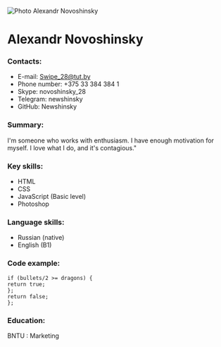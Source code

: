 ![Photo Alexandr Novoshinsky](https://sun9-2.userapi.com/impf/0rG7b9xgHVHkVMuTGGacvGGvbwrvm0NlzSxYOg/7QFiG2no8Zc.jpg?size=640x800&quality=96&proxy=1&sign=ef3ab34ed85cec1889d7f943c966cdc7&type=album)


# Alexandr Novoshinsky
### Contacts:
* E-mail: Swipe_28@tut.by
* Phone number: +375 33 384 384 1
* Skype: novoshinsky_28
* Telegram: newshinsky
* GitHub: Newshinsky
### Summary:
I'm someone who works with enthusiasm. I have enough motivation for myself. I love what I do, and it's contagious."

### Key skills:

* HTML
* CSS 
* JavaScript (Basic level)
* Photoshop

### Language skills:
* Russian (native)
* English (B1)


### Code example:

```function hero(bullets, dragons){
if (bullets/2 >= dragons) {
return true;
};
return false;
};
```


### Education:
BNTU : Marketing
